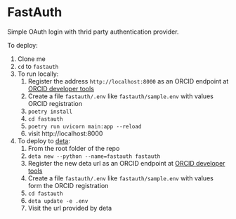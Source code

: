 # FastAuth

Simple OAuth login with thrid party authentication provider.

To deploy:

1. Clone me
2. `cd` to `fastauth`
3. To run locally:
   1. Register the address `http://localhost:8000` as an ORCID endpoint at [ORCID developer tools](https://orcid.org/developer-tools)
   1. Create a file `fastauth/.env` like `fastauth/sample.env` with values ORCID registration
   2. `poetry install`
   3. `cd fastauth`
   4. `poetry run uvicorn main:app --reload`
   5. visit http://localhost:8000
4. To deploy to [deta](https://deta.sh):
   1. From the root folder of the repo 
   2. `deta new --python --name=fastauth fastauth`
   3. Register the new deta url as an ORCID endpoint at [ORCID developer tools](https://orcid.org/developer-tools)
   4. Create a file `fastauth/.env` like `fastauth/sample.env` with values form the ORCID registration
   5. `cd fastauth`
   6. `deta update -e .env`
   7. Visit the url provided by deta

